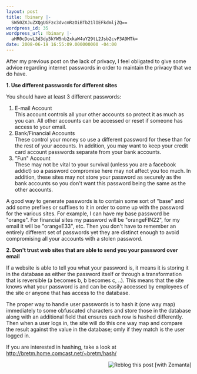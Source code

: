```yaml
---
layout: post
title: !binary |-
  SW50ZXJuZXQgUGFzc3dvcmRzOiBTb21lIEFkdmljZQ==
wordpress_id: 35
wordpress_url: !binary |-
  aHR0cDovL3d3dy5kYW5nb2xkaW4uY29tL2Jsb2cvP3A9MTk=
date: 2008-06-19 16:55:09.000000000 -04:00
---
```

After my previous post on the lack of privacy, I feel obligated to give some advice regarding internet passwords in order to maintain the privacy that we do have.

<strong>1. Use different passwords for different sites</strong>

You should have at least 3 different passwords:
<ol>
	<li>E-mail Account</li>
This account controls all your other accounts so protect it as much as you can. All other accounts can be accessed or reset if someone has access to your email.
	<li>Bank/Financial Accounts</li>
These control your money so use a different password for these than for the rest of your accounts. In addition, you may want to keep your credit card account passwords separate from your bank accounts.
	<li>"Fun" Account</li>
These may not be vital to your survival (unless you are a facebook addict) so a password compromise here may not affect you too much. In addition, these sites may not store your password as securely as the bank accounts so you don't want this password being the same as the other accounts.</ol>
A good way to generate passwords is to contain some sort of "base" and add some prefixes or suffixes to it in order to come up with the password for the various sites. For example, I can have my base password be "orange". For financial sites my password will be "orangeFIN22", for my email it will be "orangeE33", etc. Then you don't have to remember an entirely different set of passwords yet they are distinct enough to avoid compromising all your accounts with a stolen password.

<strong>2. Don't trust web sites that are able to send you your password over email</strong>

If a website is able to tell you what your password is, it means it is storing it in the database as either the password itself or through a transformation that is reversible (a becomes b, b becomes c, ..). This means that the site knows what your password is and can be easily accessed by employees of the site or anyone that has access to the database.

The proper way to handle user passwords is to hash it (one way map) immediately to some obfuscated characters and store those in the database along with an additional field that ensures each row is hashed differently. Then when a user logs in, the site will do this one way map and compare the result against the value in the database; omly if they match is the user logged in.

If you are interested in hashing, take a look at <a href="http://bretm.home.comcast.net/~bretm/hash/">http://bretm.home.comcast.net/~bretm/hash/</a>
<div class="zemanta-pixie" style="margin-top: 10px; height: 15px;"><a class="zemanta-pixie-a" title="Zemified by Zemanta" href="http://reblog.zemanta.com/zemified/464baeac-6000-4496-acf6-0672356c59e9/"><img class="zemanta-pixie-img" style="border: medium none; float: right;" src="http://img.zemanta.com/reblog_e.png?x-id=464baeac-6000-4496-acf6-0672356c59e9" alt="Reblog this post [with Zemanta]" /></a></div>
